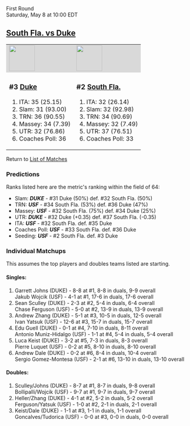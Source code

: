 First Round  
Saturday, May 8 at 10:00 EDT
## [South Fla. vs Duke](https://www.ncaa.com/game/5833371) 

<table>  
<tr style="background-color: #d9d9d9 !important"><td><a href="../index.md"><a href="../index.md"><img src="https://www.ncaa.com/sites/default/files/images/logos/schools/d/duke.70.png" width="70" height="70" /></a></a></td><td><a href="../index.md"><a href="../index.md"><img src="https://www.ncaa.com/sites/default/files/images/logos/schools/s/south-fla.70.png" width="70" height="70" /></a></a></td></tr>
<tr><td>  

<h3>#3 <a href="../index.md">Duke</a></h3>  

<ol>  
<li>ITA: 35 (25.15)</li>  
<li>Slam: 31 (93.00)</li>  
<li>TRN: 36 (90.55)</li>  
<li>Massey: 34 (7.39)</li>  
<li>UTR: 32 (76.86)</li>  
<li>Coaches Poll: 36</li>  
</ol>  

</td><td>  

<h3>#2 <a href="../index.md">South Fla.</a></h3>  

<ol>  
<li>ITA: 32 (26.14)</li>  
<li>Slam: 32 (92.98)</li>  
<li>TRN: 34 (90.69)</li>  
<li>Massey: 32 (7.49)</li>  
<li>UTR: 37 (76.51)</li>  
<li>Coaches Poll: 33</li>  
</ol>  

</td></tr></table>  

Return to [List of Matches](../index.md)  

### Predictions  

Ranks listed here are the metric's ranking within the field of 64:  
- Slam: ***DUKE*** - #31 Duke (50%) def. #32 South Fla. (50%)  
- TRN: ***USF*** - #34 South Fla. (53%) def. #36 Duke (47%)  
- Massey: ***USF*** - #32 South Fla. (75%) def. #34 Duke (25%)  
- UTR: ***DUKE*** - #32 Duke (+0.35) def. #37 South Fla. (-0.35)  
- ITA: ***USF*** - #32 South Fla. def. #35 Duke  
- Coaches Poll: ***USF*** - #33 South Fla. def. #36 Duke  
- Seeding: ***USF*** - #2 South Fla. def. #3 Duke  

### Individual Matchups  

This assumes the top players and doubles teams listed are starting.  

#### Singles:  
1. Garrett Johns (DUKE) - 8-8 at #1, 8-8 in duals, 9-9 overall  
   Jakub Wojcik (USF) - 4-1 at #1, 17-6 in duals, 17-6 overall
2. Sean Sculley (DUKE) - 2-3 at #2, 5-4 in duals, 6-4 overall  
   Chase Ferguson (USF) - 5-0 at #2, 13-9 in duals, 13-9 overall
3. Andrew Zhang (DUKE) - 5-1 at #3, 10-5 in duals, 12-5 overall  
   Ivan Yatsuk (USF) - 12-6 at #3, 15-7 in duals, 15-7 overall
4. Edu Guell (DUKE) - 0-1 at #4, 7-10 in duals, 8-11 overall  
   Antonio Muniz-Hidalgo (USF) - 1-1 at #4, 5-4 in duals, 5-4 overall
5. Luca Keist (DUKE) - 3-2 at #5, 7-3 in duals, 8-3 overall  
   Pierre Luquet (USF) - 0-2 at #5, 8-10 in duals, 8-10 overall
6. Andrew Dale (DUKE) - 0-2 at #6, 8-4 in duals, 10-4 overall  
   Sergio Gomez-Montesa (USF) - 2-1 at #6, 13-10 in duals, 13-10 overall

#### Doubles:  
1. Sculley/Johns (DUKE) - 8-7 at #1, 8-7 in duals, 9-8 overall  
   Bollipalli/Wojcik (USF) - 9-7 at #1, 9-7 in duals, 9-7 overall
2. Heller/Zhang (DUKE) - 4-1 at #2, 5-2 in duals, 5-2 overall  
   Ferguson/Yatsuk (USF) - 1-0 at #2, 2-1 in duals, 2-1 overall
3. Keist/Dale (DUKE) - 1-1 at #3, 1-1 in duals, 1-1 overall  
   Goncalves/Tudorica (USF) - 0-0 at #3, 0-0 in duals, 0-0 overall